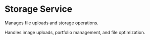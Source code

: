 # Storage Service

Manages file uploads and storage operations.

Handles image uploads, portfolio management, and file optimization.